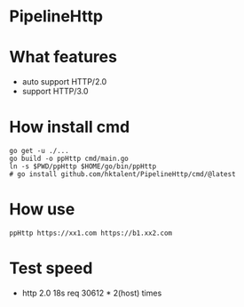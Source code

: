 # PipelineHttp

# What features
- auto support HTTP/2.0
- support HTTP/3.0

# How install cmd
```
go get -u ./...
go build -o ppHttp cmd/main.go
ln -s $PWD/ppHttp $HOME/go/bin/ppHttp
# go install github.com/hktalent/PipelineHttp/cmd/@latest
```
# How use
```
ppHttp https://xx1.com https://b1.xx2.com
```

# Test speed
- http 2.0 18s req 30612 * 2(host) times
